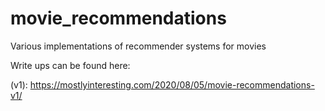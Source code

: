 # movie_recommendations
Various implementations of recommender systems for movies

Write ups can be found here:

(v1): https://mostlyinteresting.com/2020/08/05/movie-recommendations-v1/

